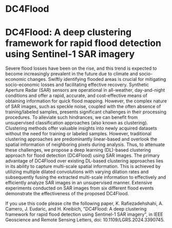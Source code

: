 # DC4Flood

# DC4Flood: A deep clustering framework for rapid flood detection using Sentinel-1 SAR imagery

Severe flood losses have been on the rise, and this trend is expected to become increasingly prevalent in the future due to climate and socio-economic changes. Swiftly identifying flooded areas is crucial for mitigating socio-economic losses and facilitating effective recovery. Synthetic Aperture Radar (SAR) sensors are operational in all-weather, day-and-night conditions and offer a rapid, accurate, and cost-effective means of obtaining information for quick flood mapping. However, the complex nature of SAR images, such as speckle noise, coupled with the often absence of training/labeled samples, presents significant challenges in their processing procedures. To alleviate such hindrances, we can benefit from unsupervised classification approaches (also known as clustering). Clustering methods offer valuable insights into newly acquired datasets without the need for training or labeled samples. However, traditional clustering approaches are predominantly linear-based and overlook the spatial information of neighboring pixels during analysis. Thus, to attenuate these challenges, we propose a deep learning (DL)-based clustering approach for flood detection (DC4Flood) using SAR images. The primary advantage of DC4Flood over existing DL-based clustering approaches lies in its ability to capture multi-scale spatial information. This is achieved by utilizing multiple dilated convolutions with varying dilation rates and subsequently fusing the extracted multi-scale information to effectively and efficiently analyze SAR images in an unsupervised manner. Extensive experiments conducted on SAR images from six different flood events demonstrate the effectiveness of the proposed DC4Flood.

If you use this code please cite the following paper, K. Rafiezadehshahi, A. Camero, J. Eudaric, and H. Kreibich, "DC4Flood: A deep clustering framework for rapid flood detection using Sentinel-1 SAR imagery", in IEEE Geoscience and Remote Sensing Letters, doi: 10.1109/LGRS.2024.3390745.
